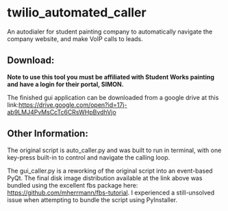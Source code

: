 # twilio_automated_caller
An autodialer for student painting company to automatically navigate the company website, and make VoIP calls to leads.


## Download:

**Note to use this tool you must be affiliated with Student Works painting and have a login for their portal, SIMON.**

The finished gui application can be downloaded from a google drive at this link:https://drive.google.com/open?id=17j-ab9LMJ4PvMsCcTc6CRsWHpBvdhVjo

## Other Information:
The original script is auto_caller.py and was built to run in terminal, with one key-press built-in to control and navigate the calling loop.

The gui_caller.py is a reworking of the original script into an event-based PyQt. The final disk image distribution available at the link above was bundled using the excellent fbs package here: https://github.com/mherrmann/fbs-tutorial. I experienced a still-unsolved issue when attempting to bundle the script using PyInstaller.


